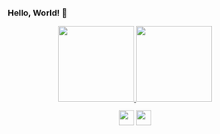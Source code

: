 ### Hello, World! 👋

<p align="center"><a href="https://github.com/diana7127">
<img src="https://github-readme-stats.vercel.app/api?username=diana7127" height="150">
<img src="https://streak-stats.demolab.com/?user=diana7127" height="150">
</a></p>

<p align="center">
<a href="https://user-images.githubusercontent.com/125502871/227850635-728cf680-4006-48b2-8f1b-6176b7b87beb.jpg"><img src="https://img.shields.io/badge/Buy_Me_A_Tea-5194EF?style=for-the-badge&logo=alipay&logoColor=white" height="30"></a>
<a href="https://github.com/diana7127"><img src="https://img.shields.io/badge/Buy_Me_A_Coffee-FB8B01?style=for-the-badge&logo=buy-me-a-coffee&logoColor=white" height="30"></a>
</p>


<!--
**diana7127/diana7127** is a ✨ _special_ ✨ repository because its `README.md` (this file) appears on your GitHub profile.

Here are some ideas to get you started:

- 🔭 I’m currently working on ...
- 🌱 I’m currently learning ...
- 👯 I’m looking to collaborate on ...
- 🤔 I’m looking for help with ...
- 💬 Ask me about ...
- 📫 How to reach me: ...
- 😄 Pronouns: ...
- ⚡ Fun fact: ...
-->
